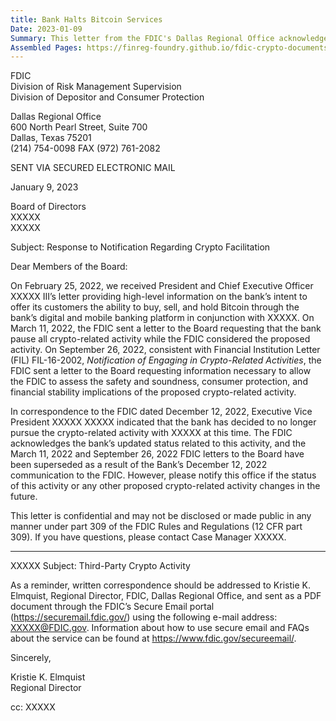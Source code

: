 ```yaml
---
title: Bank Halts Bitcoin Services
Date: 2023-01-09
Summary: This letter from the FDIC's Dallas Regional Office acknowledges a bank's decision to no longer pursue previously proposed crypto-related activities with a third party. The document outlines the timeline of interactions between the bank and the FDIC, including the bank's initial notification on February 25, 2022, about its intent to offer customers the ability to buy, sell, and hold Bitcoin through its digital and mobile banking platform. The FDIC had requested the bank pause all crypto-related activity on March 11, 2022, and later requested additional information on September 26, 2022, consistent with FIL-16-2002, "Notification of Engaging in Crypto-Related Activities." The FDIC confirms that its previous letters have been superseded due to the bank's December 12, 2022, communication indicating it would not pursue the crypto activity, but requests notification if the status changes in the future. (AI-generated)
Assembled Pages: https://finreg-foundry.github.io/fdic-crypto-documents//assets/assembled_pages/pause_letter_2023-01-09.pdf
---
```

FDIC  
Division of Risk Management Supervision  
Division of Depositor and Consumer Protection  

Dallas Regional Office  
600 North Pearl Street, Suite 700  
Dallas, Texas 75201  
(214) 754-0098 FAX (972) 761-2082  

SENT VIA SECURED ELECTRONIC MAIL  

January 9, 2023  

Board of Directors  
XXXXX  
XXXXX  

Subject: Response to Notification Regarding Crypto Facilitation  

Dear Members of the Board:  

On February 25, 2022, we received President and Chief Executive Officer XXXXX III’s letter providing high-level information on the bank’s intent to offer its customers the ability to buy, sell, and hold Bitcoin through the bank’s digital and mobile banking platform in conjunction with XXXXX. On March 11, 2022, the FDIC sent a letter to the Board requesting that the bank pause all crypto-related activity while the FDIC considered the proposed activity. On September 26, 2022, consistent with Financial Institution Letter (FIL) FIL-16-2002, *Notification of Engaging in Crypto-Related Activities*, the FDIC sent a letter to the Board requesting information necessary to allow the FDIC to assess the safety and soundness, consumer protection, and financial stability implications of the proposed crypto-related activity.  

In correspondence to the FDIC dated December 12, 2022, Executive Vice President XXXXX XXXXX indicated that the bank has decided to no longer pursue the crypto-related activity with XXXXX at this time. The FDIC acknowledges the bank’s updated status related to this activity, and the March 11, 2022 and September 26, 2022 FDIC letters to the Board have been superseded as a result of the Bank’s December 12, 2022 communication to the FDIC. However, please notify this office if the status of this activity or any other proposed crypto-related activity changes in the future.  

This letter is confidential and may not be disclosed or made public in any manner under part 309 of the FDIC Rules and Regulations (12 CFR part 309). If you have questions, please contact Case Manager XXXXX.

---

XXXXX
Subject: Third-Party Crypto Activity

As a reminder, written correspondence should be addressed to Kristie K. Elmquist, Regional Director, FDIC, Dallas Regional Office, and sent as a PDF document through the FDIC’s Secure Email portal (https://securemail.fdic.gov/) using the following e-mail address: XXXXX@FDIC.gov. Information about how to use secure email and FAQs about the service can be found at https://www.fdic.gov/secureemail/.

Sincerely,

Kristie K. Elmquist  
Regional Director

cc: XXXXX